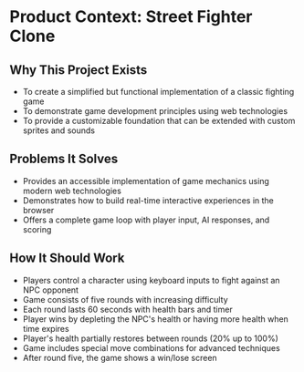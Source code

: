 # Product Context: Street Fighter Clone

## Why This Project Exists
- To create a simplified but functional implementation of a classic fighting game
- To demonstrate game development principles using web technologies
- To provide a customizable foundation that can be extended with custom sprites and sounds

## Problems It Solves
- Provides an accessible implementation of game mechanics using modern web technologies
- Demonstrates how to build real-time interactive experiences in the browser
- Offers a complete game loop with player input, AI responses, and scoring

## How It Should Work
- Players control a character using keyboard inputs to fight against an NPC opponent
- Game consists of five rounds with increasing difficulty
- Each round lasts 60 seconds with health bars and timer
- Player wins by depleting the NPC's health or having more health when time expires
- Player's health partially restores between rounds (20% up to 100%)
- Game includes special move combinations for advanced techniques
- After round five, the game shows a win/lose screen
